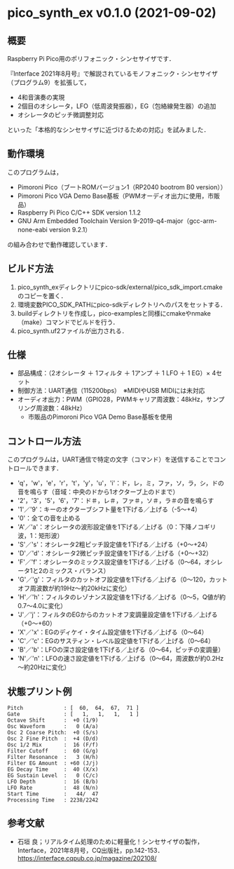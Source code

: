 # pico_synth_ex v0.1.0 (2021-09-02)

## 概要

Raspberry Pi Pico用のポリフォニック・シンセサイザです．

『Interface 2021年8月号』で解説されているモノフォニック・シンセサイザ（プログラム9）を拡張して，

- 4和音演奏の実現
- 2個目のオシレータ，LFO（低周波発振器），EG（包絡線発生器）の追加
- オシレータのピッチ微調整対応

といった「本格的なシンセサイザに近づけるための対応」を試みました．


## 動作環境

このプログラムは，

- Pimoroni Pico（ブートROMバージョン1（RP2040 bootrom B0 version））
- Pimoroni Pico VGA Demo Base基板（PWMオーディオ出力に使用，市販品）
- Raspberry Pi Pico C/C++ SDK version 1.1.2
- GNU Arm Embedded Toolchain Version 9-2019-q4-major（gcc-arm-none-eabi version 9.2.1）

の組み合わせで動作確認しています．


## ビルド方法

1. pico_synth_exディレクトリにpico-sdk/external/pico_sdk_import.cmakeのコピーを置く．
2. 環境変数PICO_SDK_PATHにpico-sdkディレクトリへのパスをセットする．
2. buildディレクトリを作成し，pico-examplesと同様にcmakeやnmake（make）コマンドでビルドを行う．
4. pico_synth.uf2ファイルが出力される．


## 仕様

- 部品構成：（2オシレータ ＋ 1フィルタ ＋ 1アンプ ＋ 1 LFO ＋ 1 EG）× 4セット
- 制御方法：UART通信（115200bps）　※MIDIやUSB MIDIには未対応
- オーディオ出力：PWM（GPIO28，PWMキャリア周波数：48kHz，サンプリング周波数：48kHz）
  - 市販品のPimoroni Pico VGA Demo Base基板を使用


## コントロール方法

このプログラムは，UART通信で特定の文字（コマンド）を送信することでコントロールできます．

- 'q'，'w'，'e'，'r'，'t'，'y'，'u'，'i'：ド，レ，ミ，ファ，ソ，ラ，シ，ドの音を鳴らす（音域：中央のドから1オクターブ上のドまで）
- '2'，'3'，'5'，'6'，'7'：ド＃，レ＃，ファ＃，ソ＃，ラ＃の音を鳴らす
- '1'／'9'：キーのオクターブシフト量を1下げる／上げる（-5～+4）
- '0'：全ての音を止める
- 'A'／'a'：オシレータの波形設定値を1下げる／上げる（0：下降ノコギリ波，1：矩形波）
- 'S'／'s'：オシレータ2粗ピッチ設定値を1下げる／上げる（+0～+24）
- 'D'／'d'：オシレータ2微ピッチ設定値を1下げる／上げる（+0～+32）
- 'F'／'f'：オシレータのミックス設定値を1下げる／上げる（0～64，オシレータ1と2のミックス・バランス）
- 'G'／'g'：フィルタのカットオフ設定値を1下げる／上げる（0～120，カットオフ周波数が約19Hz～約20kHzに変化）
- 'H'／'h'：フィルタのレゾナンス設定値を1下げる／上げる（0～5，Q値が約0.7～4.0に変化）
- 'J'／'j'：フィルタのEGからのカットオフ変調量設定値を1下げる／上げる（+0～+60）
- 'X'／'x'：EGのディケイ・タイム設定値を1下げる／上げる（0～64）
- 'C'／'c'：EGのサスティン・レベル設定値を1下げる／上げる（0～64）
- 'B'／'b'：LFOの深さ設定値を1下げる／上げる（0～64，ピッチの変調量）
- 'N'／'n'：LFOの速さ設定値を1下げる／上げる（0～64，周波数が約0.2Hz～約20Hzに変化）


## 状態プリント例

    Pitch             : [  60,  64,  67,  71 ]
    Gate              : [   1,   1,   1,   1 ]
    Octave Shift      :  +0 (1/9)
    Osc Waveform      :   0 (A/a)
    Osc 2 Coarse Pitch:  +0 (S/s)
    Osc 2 Fine Pitch  :  +4 (D/d)
    Osc 1/2 Mix       :  16 (F/f)
    Filter Cutoff     :  60 (G/g)
    Filter Resonance  :   3 (H/h)
    Filter EG Amount  : +60 (J/j)
    EG Decay Time     :  40 (X/x)
    EG Sustain Level  :   0 (C/c)
    LFO Depth         :  16 (B/b)
    LFO Rate          :  48 (N/n)
    Start Time        :   44/  47
    Processing Time   : 2238/2242


## 参考文献

- 石垣 良；リアルタイム処理のために軽量化！シンセサイザの製作，Interface，2021年8月号，CQ出版社，pp.142-153．  
  https://interface.cqpub.co.jp/magazine/202108/

